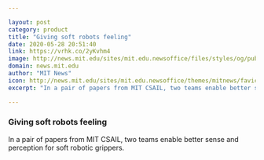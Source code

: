 ```yaml
---

layout: post
category: product
title: "Giving soft robots feeling"
date: 2020-05-28 20:51:40
link: https://vrhk.co/2yKvhm4
image: http://news.mit.edu/sites/mit.edu.newsoffice/files/styles/og/public/images/2020/MIT-Gripper-Can2.png
domain: news.mit.edu
author: "MIT News"
icon: http://news.mit.edu/sites/mit.edu.newsoffice/themes/mitnews/favicon.ico
excerpt: "In a pair of papers from MIT CSAIL, two teams enable better sense and perception for soft robotic grippers."

---
```


### Giving soft robots feeling

In a pair of papers from MIT CSAIL, two teams enable better sense and perception for soft robotic grippers.